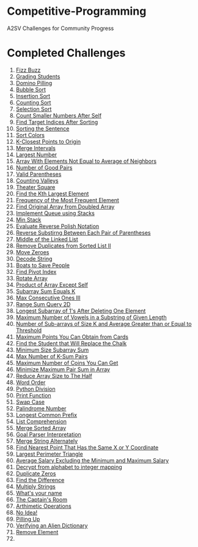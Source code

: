# Competitive-Programming
A2SV Challenges for Community Progress






# Completed Challenges

1) [Fizz Buzz](https://github.com/CodEZ47/Competitive-Programming/blob/main/Fizz%20Buzz/fizz-buzz.js)
2) [Grading Students](https://github.com/CodEZ47/Competitive-Programming/blob/main/Grading%20Students/grading-students.js)
3) [Domino Pilling](https://github.com/CodEZ47/Competitive-Programming/blob/main/Domino%20Piling/domino_piling.cpp)
4) [Bubble Sort](https://github.com/CodEZ47/Competitive-Programming/blob/main/Bubble%20Sort/bubble-sort.js)
5) [Insertion Sort](https://github.com/CodEZ47/Competitive-Programming/blob/main/Insertion%20Sort/insertion-sort.js)
6) [Counting Sort](https://github.com/CodEZ47/Competitive-Programming/blob/main/Counting%20Sort/counting-sort.js)
7) [Selection Sort](https://github.com/CodEZ47/Competitive-Programming/blob/main/Selection%20Sort/selection-sort.js)
8) [Count Smaller Numbers After Self](https://github.com/CodEZ47/Competitive-Programming/blob/main/Count%20Smaller%20Numbers%20After%20Self/CSNAS.js)
9) [Find Target Indices After Sorting](https://github.com/CodEZ47/Competitive-Programming/blob/main/Find%20Target%20Indices%20After%20Sorting/FTIAS.js)
10) [Sorting the Sentence](https://github.com/CodEZ47/Competitive-Programming/blob/main/Sorting%20the%20Sentence/sos.js)
11) [Sort Colors](https://github.com/CodEZ47/Competitive-Programming/blob/main/Sort%20Colors/sort-colors.js)
12) [K-Closest Points to Origin](https://github.com/CodEZ47/Competitive-Programming/blob/main/K%20Closest%20Points%20to%20Origin/KCPO.js)
13) [Merge Intervals](https://github.com/CodEZ47/Competitive-Programming/blob/main/Merge%20Intervals/merge-intervals.js)
14) [Largest Number](https://github.com/CodEZ47/Competitive-Programming/blob/main/Largest%20Number/largest-number.js)
15) [Array With Elements Not Equal to Average of Neighbors](https://github.com/CodEZ47/Competitive-Programming/blob/main/Array%20With%20Elements%20Not%20Equal%20to%20Average%20of%20Neighbors/AWENEAN.js)
16) [Number of Good Pairs](https://github.com/CodEZ47/Competitive-Programming/blob/main/Number%20of%20Good%20Pairs/NoGP.js)
17) [Valid Parentheses](https://github.com/CodEZ47/Competitive-Programming/blob/main/Valid%20Parentheses/valid-parentheses.js)
18) [Counting Valleys](https://github.com/CodEZ47/Competitive-Programming/blob/main/Counting%20Valleys/counting-valleys.js)
19) [Theater Square](https://github.com/CodEZ47/Competitive-Programming/blob/main/Theater%20Square/theater-square.js)
20) [Find the Kth Largest Element](https://github.com/CodEZ47/Competitive-Programming/blob/main/Find%20the%20Kth%20Largest%20Element/FtKLE.js)
21) [Frequency of the Most Frequent Element](https://github.com/CodEZ47/Competitive-Programming/blob/main/Frequency%20of%20the%20Most%20Frequent%20Element/FotMFE.js)
22) [Find Original Array from Doubled Array](https://github.com/CodEZ47/Competitive-Programming/blob/main/Find%20Original%20Array%20From%20Doubled%20Array/FOAFDA.js)
23) [Implement Queue using Stacks](https://github.com/CodEZ47/Competitive-Programming/blob/main/Implement%20Queue%20using%20Stacks/implement-queue-using-stacks.Js)
24) [Min Stack](https://github.com/CodEZ47/Competitive-Programming/blob/main/Min%20Stack/min-stack.js)
25) [Evaluate Reverse Polish Notation](https://github.com/CodEZ47/Competitive-Programming/blob/main/Evaluate%20Reverse%20Polish%20Notation/ERPN.js)
26) [Reverse Substirng Between Each Pair of Parentheses](https://github.com/CodEZ47/Competitive-Programming/blob/main/Reverse%20Substrings%20Between%20Each%20Pair%20of%20Parentheses/RSBEPoP.js)
27) [Middle of the Linked List](https://github.com/CodEZ47/Competitive-Programming/blob/main/Middle%20of%20the%20Linked%20List/MotLL.js)
28) [Remove Duplicates from Sorted List II](https://github.com/CodEZ47/Competitive-Programming/blob/main/Remove%20Duplicates%20from%20Sorted%20List%20II/RDfSL2.js)
29) [Move Zeroes](https://github.com/CodEZ47/Competitive-Programming/blob/main/Move%20Zeroes/move-zeros.js)
30) [Decode String](https://github.com/CodEZ47/Competitive-Programming/blob/main/Decode%20String/decode-string.js)
31) [Boats to Save People](https://github.com/CodEZ47/Competitive-Programming/blob/main/Boats%20to%20Save%20People/BtSP.js)
32) [Find Pivot Index](https://github.com/CodEZ47/Competitive-Programming/blob/main/Find%20Pivot%20Index/find-pivot-index.js)
33) [Rotate Array](https://github.com/CodEZ47/Competitive-Programming/blob/main/Rotate%20Array/rotate-array.js)
34) [Product of Array Except Self](https://github.com/CodEZ47/Competitive-Programming/blob/main/Product%20of%20Array%20Except%20Self/PoAES.js)
35) [Subarray Sum Equals K](https://github.com/CodEZ47/Competitive-Programming/blob/main/Subarray%20Sum%20Equals%20K/SSEK.js)
36) [Max Consecutive Ones III](https://github.com/CodEZ47/Competitive-Programming/blob/main/Max%20Consecutive%20Ones%20III/MCOIII.js)
37) [Range Sum Query 2D](https://github.com/CodEZ47/Competitive-Programming/blob/main/Range%20Sum%20Query%202D/RSQ2D.js)
38) [Longest Subarray of 1's After Deleting One Element](https://github.com/CodEZ47/Competitive-Programming/blob/main/Longest%20Subarray%20of%201's%20After%20Deleting%20One%20Element/LSoADOE.js)
39) [Maximum Number of Vowels in a Substring of Given Length](https://github.com/CodEZ47/Competitive-Programming/blob/main/Maximum%20Number%20of%20Vowels%20in%20a%20Substring%20of%20Given%20Length/MNoViaSoGL.js)
40) [Number of Sub-arrays of Size K and Average Greater than or Equal to Threshold](https://github.com/CodEZ47/Competitive-Programming/blob/main/Number%20of%20Sub-arrays%20of%20Size%20K%20and%20Average%20Greater%20than%20or%20Equal%20to%20Threshold/NoSoSkaAGtoEtT.js)
41) [Maximum Points You Can Obtain from Cards](https://github.com/CodEZ47/Competitive-Programming/blob/main/Maximum%20Points%20You%20Can%20Obtain%20from%20Cards/MPYCOfC.js)
42) [Find the Student that Will Replace the Chalk](https://github.com/CodEZ47/Competitive-Programming/blob/main/Find%20the%20Student%20that%20Will%20Replace%20the%20Chalk/FtStWRtC.js)
43) [Minimum Size Subarray Sum](https://github.com/CodEZ47/Competitive-Programming/blob/main/Minimum%20Size%20Subarray%20Sum/MSSS.js)
44) [Max Number of K-Sum Pairs](https://github.com/CodEZ47/Competitive-Programming/blob/main/Max%20Number%20of%20K-Sum%20Pairs/MNoKSP.js)
45) [Maximum Number of Coins You Can Get](https://github.com/CodEZ47/Competitive-Programming/blob/main/Maximum%20Number%20of%20Coins%20You%20Can%20Get/MNoCYCG.js)
46) [Minimize Maximum Pair Sum in Array](https://github.com/CodEZ47/Competitive-Programming/blob/main/Minimize%20Maximum%20Pair%20Sum%20in%20Array/MMPSiA.js)
47) [Reduce Array Size to The Half](https://github.com/CodEZ47/Competitive-Programming/blob/main/Reduce%20Array%20Size%20to%20The%20Half/RAStTH.js)
48) [Word Order](https://github.com/CodEZ47/A2SV_programming/blob/main/Word%20Order/word-order.py)
49) [Python Division](https://github.com/CodEZ47/A2SV_programming/blob/main/Python%20Division/py-division.py)
50) [Print Function](https://github.com/CodEZ47/A2SV_programming/blob/main/Print%20Function/print-function.py)
51) [Swap Case](https://github.com/CodEZ47/A2SV_programming/blob/main/sWAP%20cASE/swap-case.py)
52) [Palindrome Number](https://github.com/CodEZ47/A2SV_programming/blob/main/Palindrome%20Number/palindrome-num.py)
53) [Longest Common Prefix](https://github.com/CodEZ47/A2SV_programming/blob/main/Longest%20Common%20Prefix/longest-common-prefix.py)
54) [List Comprehension](https://github.com/CodEZ47/A2SV_programming/blob/main/List%20Comprehension/list-comp.py)
55) [Merge Sorted Array](https://github.com/CodEZ47/A2SV_programming/blob/main/0088-merge-sorted-array/0088-merge-sorted-array.py)
56) [Goal Parser Interpretation](https://github.com/CodEZ47/A2SV_programming/blob/main/1678-goal-parser-interpretation/1678-goal-parser-interpretation.py)
57) [Merge String Alternately](https://github.com/CodEZ47/A2SV_programming/blob/main/1768-merge-strings-alternately/1768-merge-strings-alternately.py)
58) [Find Nearest Point That Has the Same X or Y Coordinate](https://github.com/CodEZ47/A2SV_programming/blob/main/1779-find-nearest-point-that-has-the-same-x-or-y-coordinate/1779-find-nearest-point-that-has-the-same-x-or-y-coordinate.py)
59) [Largest Perimeter Triangle](https://github.com/CodEZ47/A2SV_programming/blob/main/0976-largest-perimeter-triangle/0976-largest-perimeter-triangle.py)
60) [Average Salary Excluding the Minimum and Maximum Salary](https://github.com/CodEZ47/A2SV_programming/blob/main/1491-average-salary-excluding-the-minimum-and-maximum-salary/1491-average-salary-excluding-the-minimum-and-maximum-salary.py)
61) [Decrypt from alphabet to integer mapping](https://github.com/CodEZ47/A2SV_programming/blob/main/1309-decrypt-string-from-alphabet-to-integer-mapping/1309-decrypt-string-from-alphabet-to-integer-mapping.py)
62) [Duplicate Zeros](https://github.com/CodEZ47/A2SV_programming/blob/main/1089-duplicate-zeros/1089-duplicate-zeros.py)
63) [Find the Difference](https://github.com/CodEZ47/A2SV_programming/blob/main/0389-find-the-difference/0389-find-the-difference.py)
64) [Multiply Strings](https://github.com/CodEZ47/A2SV_programming/blob/main/0043-multiply-strings/0043-multiply-strings.py)
65) [What's your name](https://github.com/CodEZ47/A2SV_programming/blob/main/What's%20Your%20Name/what's-your-name.py)
66) [The Captain's Room](https://github.com/CodEZ47/A2SV_programming/blob/main/The%20Captain's%20Room/the-caps-room.py)
67) [Arthimetic Operations](https://github.com/CodEZ47/A2SV_programming/blob/main/Arithmetic%20Operators/arthimetic-operators.py)
68) [No Idea!](https://github.com/CodEZ47/A2SV_programming/blob/main/No%20Idea!/no-idea.py)
69) [Pilling Up](https://github.com/CodEZ47/A2SV_programming/blob/main/Piling%20Up/piling-up.py)
70) [Verifying an Alien Dictionary](https://github.com/CodEZ47/A2SV_programming/blob/main/0953-verifying-an-alien-dictionary/0953-verifying-an-alien-dictionary.py)
71) [Remove Element](https://github.com/CodEZ47/A2SV_programming/blob/main/0027-remove-element/0027-remove-element.py)
72) []()

